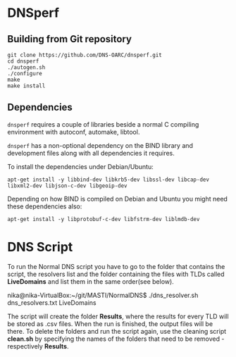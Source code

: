 # DNSperf
## Building from Git repository

```
git clone https://github.com/DNS-OARC/dnsperf.git
cd dnsperf
./autogen.sh
./configure 
make
make install
```

## Dependencies

`dnsperf` requires a couple of libraries beside a normal C compiling
environment with autoconf, automake, libtool.

`dnsperf` has a non-optional dependency on the BIND library and development
files along with all dependencies it requires.

To install the dependencies under Debian/Ubuntu:
```
apt-get install -y libbind-dev libkrb5-dev libssl-dev libcap-dev libxml2-dev libjson-c-dev libgeoip-dev
```

Depending on how BIND is compiled on Debian and Ubuntu you might need these
dependencies also:
```
apt-get install -y libprotobuf-c-dev libfstrm-dev liblmdb-dev
```

# DNS Script
To run the Normal DNS script you have to go to the folder that contains the script, the resolvers list and the folder containing the files with TLDs called **LiveDomains** and list them in the same order(see below).

nika@nika-VirtualBox:~/git/MASTI/NormalDNS$ ./dns_resolver.sh dns_resolvers.txt LiveDomains 

The script will create the folder **Results**, where the results for every TLD  will be stored as .csv files. When the run is finished, the output files will be there. To delete the folders and run the script again, use the cleaning script **clean.sh** by specifying the names of the folders that need to be removed - respectively **Results**.
